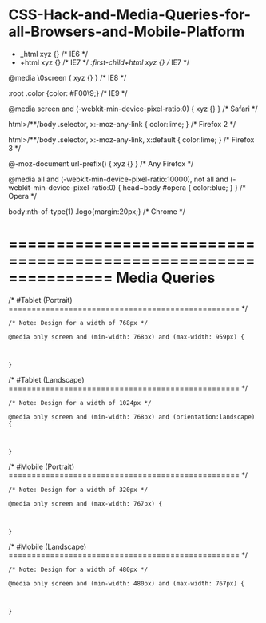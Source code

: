 CSS-Hack-and-Media-Queries-for-all-Browsers-and-Mobile-Platform
===============================================================

* _html xyz {} /* IE6 */
* +html xyz {} /* IE7 */
*:first-child+html xyz {} /* IE7 */

@media \0screen { xyz {} } /* IE8 */

:root .color {color: #F00\9;} /* IE9 */

@media screen and (-webkit-min-device-pixel-ratio:0) { xyz {} } /* Safari */

html>/**/body .selector, x:-moz-any-link {
  color:lime;
} /* Firefox 2 */

html>/**/body .selector, x:-moz-any-link, x:default {
  color:lime;
} /* Firefox 3 */

@-moz-document url-prefix() {  xyz {} } /* Any Firefox */

@media all and (-webkit-min-device-pixel-ratio:10000), not all and (-webkit-min-device-pixel-ratio:0) { head~body #opera { color:blue; } } /* Opera */

body:nth-of-type(1) .logo{margin:20px;} /* Chrome */

===============================================================
Media Queries
===============================================================

/* #Tablet (Portrait)
================================================== */

    /* Note: Design for a width of 768px */

    @media only screen and (min-width: 768px) and (max-width: 959px) {
  	


	}
	
/* #Tablet (Landscape)
================================================== */

	/* Note: Design for a width of 1024px */
	
	@media only screen and (min-width: 768px) and (orientation:landscape) {
		


	}

	
	
/*  #Mobile (Portrait)
================================================== */

    /* Note: Design for a width of 320px */

    @media only screen and (max-width: 767px) {
		


	}
	
/* #Mobile (Landscape)
================================================== */

    /* Note: Design for a width of 480px */

    @media only screen and (min-width: 480px) and (max-width: 767px) {
		


	}
